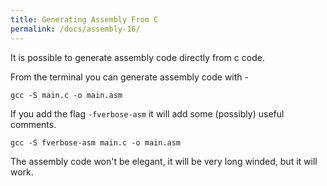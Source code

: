 ```yaml
---
title: Generating Assembly From C
permalink: /docs/assembly-16/
---
```


It is possible to generate assembly code directly from c code. 

From the terminal you can generate assembly code with - 

```console
gcc -S main.c -o main.asm
```

If you add the flag `-fverbose-asm` it will add some (possibly) useful comments.

```console
gcc -S fverbose-asm main.c -o main.asm
```

The assembly code won't be elegant, it will be very long winded, but it will work.  


